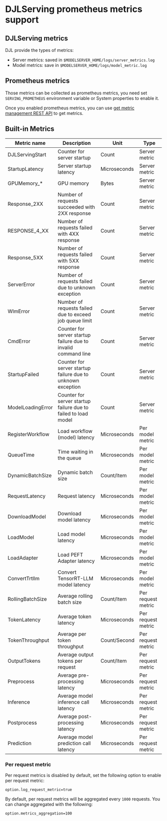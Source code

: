 # DJLServing prometheus metrics support

## DJLServing metrics

DJL provide the types of metrics:

- Server metrics: saved in `$MODELSERVER_HOME/logs/server_metrics.log`
- Model metrics: save in `$MODELSERVER_HOME/logs/model_metric.log`

## Prometheus metrics

Those metrics can be collected as prometheus metrics, you need set `SERVING_PROMETHEUS` environment
variable or System properties to enable it.

Once you enabled prometheus metrics, you can use [get metric management REST API](../serving/docs/management_api.md#get-metrics) to get metrics.


## Built-in Metrics


| Metric name       | Description                                                    | Unit         | Type               |
|-------------------|----------------------------------------------------------------|--------------|--------------------|
| DJLServingStart   | Counter for server startup                                     | Count        | Server metric      |
| StartupLatency    | Server startup latency                                         | Microseconds | Server metric      |
| GPUMemory_*       | GPU memory                                                     | Bytes        | Server metric      |
| Response_2XX      | Number of requests succeeded with 2XX response                 | Count        | Server metric      |
| RESPONSE_4_XX     | Number of requests failed with 4XX response                    | Count        | Server metric      |
| Response_5XX      | Number of requests failed with 5XX response                    | Count        | Server metric      |
| ServerError       | Number of requests failed due to unknown exception             | Count        | Server metric      |
| WlmError          | Number of requests failed due to exceed job queue limit        | Count        | Server metric      |
| CmdError          | Counter for server startup failure due to invalid command line | Count        | Server metric      |
| StartupFailed     | Counter for server startup failure due to unknown exception    | Count        | Server metric      |
| ModelLoadingError | Counter for server startup failure due to failed to load model | Count        | Server metric      |
| RegisterWorkflow  | Load workflow (model) latency                                  | Microseconds | Per model metric   |
| QueueTime         | Time waiting in the queue                                      | Microseconds | Per model metric   |
| DynamicBatchSize  | Dynamic batch size                                             | Count/Item   | Per model metric   |
| RequestLatency    | Request latency                                                | Microseconds | Per model metric   |
| DownloadModel     | Download model latency                                         | Microseconds | Per model metric   |
| LoadModel         | Load model latency                                             | Microseconds | Per model metric   |
| LoadAdapter       | Load PEFT Adapter latency                                      | Microseconds | Per model metric   |
| ConvertTrtllm     | Convert TensorRT-LLM model latency                             | Microseconds | Per model metric   |
| RollingBatchSize  | Average rolling batch size                                     | Count/Item   | Per request metric |
| TokenLatency      | Average token latency                                          | Microseconds | Per request metric |
| TokenThroughput   | Average per token throughput                                   | Count/Second | Per request metric |
| OutputTokens      | Average output tokens per request                              | Count/Item   | Per request metric |
| Preprocess        | Average pre-processing latency                                 | Microseconds | Per request metric |
| Inference         | Average model inference call latency                           | Microseconds | Per request metric |
| Postprocess       | Average post-processing latency                                | Microseconds | Per request metric |
| Prediction        | Average model prediction call latency                          | Microseconds | Per request metric |

### Per request metric

Per request metrics is disabled by default, set the following option to enable per request metric:

```
option.log_request_metric=true
```

By default, per request metrics will be aggregated every `1000` requests. You can change
aggregated with the following:

```
option.metrics_aggregation=100
```
